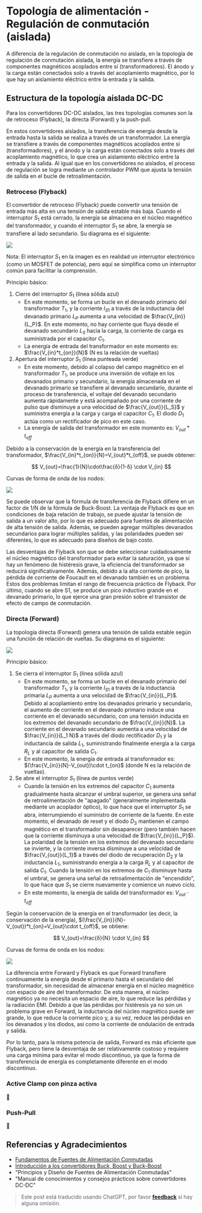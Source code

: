 # Topología de alimentación - Regulación de conmutación (aislada)

A diferencia de la regulación de conmutación no aislada, en la topología de regulación de conmutación aislada, la energía se transfiere a través de componentes magnéticos acoplados entre sí (transformadores). El ánodo y la carga están conectados solo a través del acoplamiento magnético, por lo que hay un aislamiento eléctrico entre la entrada y la salida.

## Estructura de la topología aislada DC-DC

Para los convertidores DC-DC aislados, las tres topologías comunes son la de retroceso (Flyback), la directa (Forward) y la push-pull.

En estos convertidores aislados, la transferencia de energía desde la entrada hasta la salida se realiza a través de un transformador. La energía se transfiere a través de componentes magnéticos acoplados entre sí (transformadores), y el ánodo y la carga están conectados solo a través del acoplamiento magnético, lo que crea un aislamiento eléctrico entre la entrada y la salida. Al igual que en los convertidores no aislados, el proceso de regulación se logra mediante un controlador PWM que ajusta la tensión de salida en el bucle de retroalimentación.

### Retroceso (Flyback)

El convertidor de retroceso (Flyback) puede convertir una tensión de entrada más alta en una tensión de salida estable más baja. Cuando el interruptor $S_1$ está cerrado, la energía se almacena en el núcleo magnético del transformador, y cuando el interruptor $S_1$ se abre, la energía se transfiere al lado secundario. Su diagrama es el siguiente:

![](https://media.wiki-power.com/img/20220112140923.png)

Nota: El interruptor $S_1$ en la imagen es en realidad un interruptor electrónico (como un MOSFET de potencia), pero aquí se simplifica como un interruptor común para facilitar la comprensión.

Principio básico:

1. Cierre del interruptor $S_1$ (línea sólida azul)
   - En este momento, se forma un bucle en el devanado primario del transformador $T_1$, y la corriente $I_{S1}$ a través de la inductancia del devanado primario $L_P$ aumenta a una velocidad de $\frac{V_{in}}{L_P}$. En este momento, no hay corriente que fluya desde el devanado secundario $L_S$ hacia la carga, la corriente de carga es suministrada por el capacitor $C_1$.
   - La energía de entrada del transformador en este momento es: $\frac{V_{in}*t_{on}}{N}$ (N es la relación de vueltas)
2. Apertura del interruptor $S_1$ (línea punteada verde)
   - En este momento, debido al colapso del campo magnético en el transformador $T_1$, se produce una inversión de voltaje en los devanados primario y secundario, la energía almacenada en el devanado primario se transfiere al devanado secundario, durante el proceso de transferencia, el voltaje del devanado secundario aumenta rápidamente y está acompañado por una corriente de pulso que disminuye a una velocidad de $\frac{V_{out}}{L_S}$ y suministra energía a la carga y carga el capacitor $C_1$. El diodo $D_1$ actúa como un rectificador de pico en este caso.
   - La energía de salida del transformador en este momento es: $V_{out}*t_{off}$

Debido a la conservación de la energía en la transferencia del transformador, $\frac{V_{in}*t_{on}}{N}=V_{out}*t_{off}$, se puede obtener:

$$
V_{out}=\frac{1}{N}\cdot\frac{δ}{1-δ} \cdot V_{in}
$$

Curvas de forma de onda de los nodos:

![](https://media.wiki-power.com/img/20220112172946.png)

Se puede observar que la fórmula de transferencia de Flyback difiere en un factor de 1/N de la fórmula de Buck-Boost. La ventaja de Flyback es que en condiciones de baja relación de trabajo, se puede ajustar la tensión de salida a un valor alto, por lo que es adecuado para fuentes de alimentación de alta tensión de salida. Además, se pueden agregar múltiples devanados secundarios para lograr múltiples salidas, y las polaridades pueden ser diferentes, lo que es adecuado para diseños de bajo costo.

Las desventajas de Flyback son que se debe seleccionar cuidadosamente el núcleo magnético del transformador para evitar la saturación, ya que si hay un fenómeno de histéresis grave, la eficiencia del transformador se reducirá significativamente. Además, debido a la alta corriente de pico, la pérdida de corriente de Foucault en el devanado también es un problema. Estos dos problemas limitan el rango de frecuencia práctico de Flyback. Por último, cuando se abre S1, se produce un pico inductivo grande en el devanado primario, lo que ejerce una gran presión sobre el transistor de efecto de campo de conmutación.

### Directa (Forward)

La topología directa (Forward) genera una tensión de salida estable según una función de relación de vueltas. Su diagrama es el siguiente:

![](https://media.wiki-power.com/img/20220707092211.png)

Principio básico:

1. Se cierra el interruptor $S_1$ (línea sólida azul)
   - En este momento, se forma un bucle en el devanado primario del transformador $T_1$, y la corriente $I_{S1}$ a través de la inductancia primaria $L_P$ aumenta a una velocidad de $\frac{V_{in}}{L_P}$. Debido al acoplamiento entre los devanados primario y secundario, el aumento de corriente en el devanado primario induce una corriente en el devanado secundario, con una tensión inducida en los extremos del devanado secundario de $\frac{V_{in}}{N}$. La corriente en el devanado secundario aumenta a una velocidad de $\frac{V_{in}}{L_1 N}$ a través del diodo rectificador $D_1$ y la inductancia de salida $L_1$, suministrando finalmente energía a la carga $R_L$ y al capacitor de salida $C_1$.
   - En este momento, la energía de entrada al transformador es: $(\frac{V_{in}}{N}-V_{out})\cdot t_{on}$ (donde N es la relación de vueltas).
2. Se abre el interruptor $S_1$ (línea de puntos verde)
   - Cuando la tensión en los extremos del capacitor $C_1$ aumenta gradualmente hasta alcanzar el umbral superior, se genera una señal de retroalimentación de "apagado" (generalmente implementada mediante un acoplador óptico), lo que hace que el interruptor $S_1$ se abra, interrumpiendo el suministro de corriente de la fuente. En este momento, el devanado de reset y el diodo $D_3$ mantienen el campo magnético en el transformador sin desaparecer (pero también hacen que la corriente disminuya a una velocidad de $\frac{V_{in}}{L_P}$). La polaridad de la tensión en los extremos del devanado secundario se invierte, y la corriente inversa disminuye a una velocidad de $\frac{V_{out}}{L_1}$ a través del diodo de recuperación $D_2$ y la inductancia $L_1$, suministrando energía a la carga $R_L$ y al capacitor de salida $C_1$. Cuando la tensión en los extremos de $C_1$ disminuye hasta el umbral, se genera una señal de retroalimentación de "encendido", lo que hace que $S_1$ se cierre nuevamente y comience un nuevo ciclo.
   - En este momento, la energía de salida del transformador es: $V_{out}\cdot t_{off}$

Según la conservación de la energía en el transformador (es decir, la conservación de la energía), $(\frac{V_{in}}{N}-V_{out})*t_{on}=V_{out}\cdot t_{off}$, se obtiene:

$$
V_{out}=\frac{δ}{N} \cdot V_{in}
$$

Curvas de forma de onda en los nodos:

![](https://media.wiki-power.com/img/20220707143854.png)

La diferencia entre Forward y Flyback es que Forward transfiere continuamente la energía desde el primario hasta el secundario del transformador, sin necesidad de almacenar energía en el núcleo magnético con espacio de aire del transformador. De esta manera, el núcleo magnético ya no necesita un espacio de aire, lo que reduce las pérdidas y la radiación EMI. Debido a que las pérdidas por histéresis ya no son un problema grave en Forward, la inductancia del núcleo magnético puede ser grande, lo que reduce la corriente pico y, a su vez, reduce las pérdidas en los devanados y los diodos, así como la corriente de ondulación de entrada y salida.

Por lo tanto, para la misma potencia de salida, Forward es más eficiente que Flyback, pero tiene la desventaja de ser relativamente costoso y requiere una carga mínima para evitar el modo discontinuo, ya que la forma de transferencia de energía es completamente diferente en el modo discontinuo.

### Active Clamp con pinza activa

🚧

### Push-Pull

🚧

## Referencias y Agradecimientos

- [Fundamentos de Fuentes de Alimentación Conmutadas](https://www.ti.com.cn/cn/lit/an/zhct203/zhct203.pdf)
- [Introducción a los convertidores Buck, Boost y Buck-Boost](https://recom-power.com/zh/rec-n-an-introduction-to-buck,-boost,-and-buck!sboost-converters-131.html?0)
- "Principios y Diseño de Fuentes de Alimentación Conmutadas"
- "Manual de conocimientos y consejos prácticos sobre convertidores DC-DC"

> Este post está traducido usando ChatGPT, por favor [**feedback**](https://github.com/linyuxuanlin/Wiki_MkDocs/issues/new) si hay alguna omisión.
